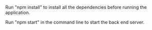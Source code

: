 Run "npm install" to install all the dependencies before running the application.

Run "npm start" in the command line to start the back end server.